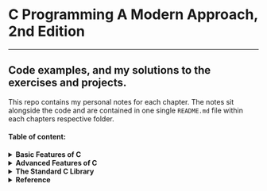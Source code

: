 # C Programming A Modern Approach, 2nd Edition  
---

## Code examples, and my solutions to the exercises and projects.
This repo contains my personal notes for each chapter. The notes sit alongside the code and are contained in one single `README.md` file within each chapters respective folder.  

#### Table of content:
[//]: # (TODO: add link for each chapter progressively)

<details>
<summary><strong>Basic Features of C</strong></summary>

- [Chapter 1 - Introducing C](/ch-01-introducing-c/README.md)  
- [Chapter 2 - C Fundamentals](/ch-02-c-fundamentals/README.md)  
- [Chapter 3 - Formatted Input/Output]()  
- [Chapter 4 - Expressions]()  
- [Chapter 5 - Selection Statements]()  
- [Chapter 6 - Loops]()  
- [Chapter 7 - Basic Types]()  
- [Chapter 8 - Arrays]()  
- [Chapter 9 - Functions]()  
- [Chapter 10 - Program Organization]()  

</details>  

<details>
<summary><strong>Advanced Features of C</strong></summary>

- [Chapter 11 - Pointers]()
- [Chapter 12 - Pointers and Arrays]()
- [Chapter 13 - Strings]()
- [Chapter 14 - The Preprocessor]()
- [Chapter 15 - Writing Large Programs]()
- [Chapter 16 - Structures, Unions, and Enumerations]()
- [Chapter 17 - Advanced Uses of Pointers]()
- [Chapter 18 - Declarations]()
- [Chapter 19 - Program Design]()
- [Chapter 20 - Low-Level Programming]()

</details>

<details>
<summary><strong>The Standard C Library</strong></summary>

- [Chapter 21 - The Standard Library]()
- [Chapter 22 - Input/Output]()
- [Chapter 23 - Library Support for Numbers and Character Data]()
- [Chapter 24 - Error Handling]()
- [Chapter 25 - International Features]()
- [Chapter 26 - Miscellaneous Library Functions]()
- [Chapter 27 - Additional C99 Support for Mathematics]()

</details>

<details>
<summary><strong>Reference</strong></summary>

- [A - C Operators]()
- [B - C99 versus C89]()
- [C - C89 versus K&R C]()
- [D - Standard Library Functions]()
- [E - ASCII Character Set]()

</details>


